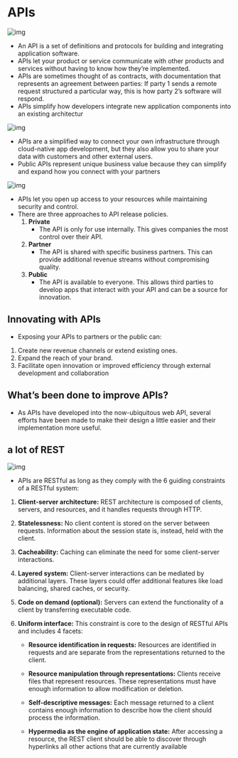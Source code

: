 # APIs
![img](https://www.startupmount.com/wp-content/uploads/2019/11/GettyImages-1156783188.jpgAPI-Mashup-696x464.jpg)

- An API is a set of definitions and protocols for building and integrating application software.
- APIs let your product or service communicate with other products and services without having to know how they’re implemented.
- APIs are sometimes thought of as contracts, with documentation that represents an agreement between parties: If party 1 sends a remote request structured a particular way, this is how party 2’s software will respond.
- APIs simplify how developers integrate new application components into an existing architectur 

![img](https://e3arabi.com/wp-content/uploads/2021/03/API.png)

- APIs are a simplified way to connect your own infrastructure through cloud-native app development, but they also allow you to share your data with customers and other external users.
- Public APIs represent unique business value because they can simplify and expand how you connect with your partners

![img](https://www.wrike.com/blog/content/uploads/2019/05/Application-Programming-Interface-API-Explained-2-1.jpg)

- APIs let you open up access to your resources while maintaining security and control.
- There are three approaches to API release policies.
    1. **Private**
        - The API is only for use internally. This gives companies the most control over their API.
    2. **Partner**
        - The API is shared with specific business partners. This can provide additional revenue streams without compromising quality.
    3. **Public**
        - The API is available to everyone. This allows third parties to develop apps that interact with your API and can be a source for innovation.
## Innovating with APIs
 - Exposing your APIs to partners or the public can:

1. Create new revenue channels or extend existing ones.
2. Expand the reach of your brand.
3. Facilitate open innovation or improved efficiency through external development and collaboration

## What’s been done to improve APIs?
- As APIs have developed into the now-ubiquitous web API, several efforts have been made to make their design a little easier and their implementation more useful.


## a lot of REST

![img](https://api.zestard.com/wp-content/uploads/2015/12/What-is-Rest-API-02-1.jpg)

 - APIs are RESTful as long as they comply with the 6 guiding constraints of a RESTful system:

1. **Client-server architecture:** REST architecture is composed of clients, servers, and resources, and it handles requests through HTTP.

2. **Statelessness:** No client content is stored on the server between requests. Information about the session state is, instead, held with the client.

3. **Cacheability:** Caching can eliminate the need for some client-server interactions.

4. **Layered system:** Client-server interactions can be mediated by additional layers. These layers could offer additional features like load balancing, shared caches, or security.

5. **Code on demand (optional):** Servers can extend the functionality of a client by transferring executable code.

6. **Uniform interface:** This constraint is core to the design of RESTful APIs and includes 4 facets:

    - **Resource identification in requests:** Resources are identified in requests and are separate from the representations returned to the client.

    - **Resource manipulation through representations:** Clients receive files that represent resources. These representations must have enough information to allow modification or deletion.

    - **Self-descriptive messages:** Each message returned to a client contains enough information to describe how the client should process the information.

    - **Hypermedia as the engine of application state:** After accessing a resource, the REST client should be able to discover through hyperlinks all other actions that are currently available